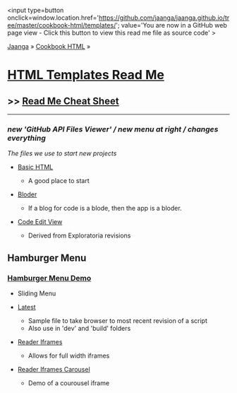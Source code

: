 <span style=display:none; >[You are now in a GitHub source code view - click this link to view Read Me file as a web page]( http://jaanga.github.io/cookbook-html/templates/index.html "View file as a web page." ) </span>
<input type=button onclick=window.location.href='https://github.com/jaanga/jaanga.github.io/tree/master/cookbook-html/templates/'; 
value='You are now in a GitHub web page view - Click this button to view this read me file as source code' >

[Jaanga]( http://jaanga.github.io ) » [Cookbook HTML]( http://jaanga.github.io/cookbook-html/  ) »

[HTML Templates Read Me]( index.html )
===

## >> [Read Me Cheat Sheet]( http://jaanga.github.io/documents/jaanga-practice-notes/index.html#markdown-cheat-sheet.md )

***

### _new 'GitHub API Files Viewer' / new menu at right / changes everything_

_The files we use to start new projects_

* [Basic HTML]( http://jaanga.github.io/cookbook-html/templates/basic-html/ )
	* A good place to start

* [Bloder]( http://jaanga.github.io/cookbook-html/templates/bloder/ )
	* If a blog for code is a blode, then the app is a bloder.

* [Code Edit View]( http://jaanga.github.io/cookbook-html/templates/code-edit-view/ )
	* Derived from Exploratoria revisions

## Hamburger Menu

### [Hamburger Menu Demo]( http://jaanga.github.io/cookbook-html/templates/hamburger-menu/ )

* Sliding Menu


* [Latest]( http://jaanga.github.io/cookbook-html/templates/latest/ )
	* Sample file to take browser to most recent revision of a script
	* Also use in 'dev' and 'build' folders

* [Reader Iframes]( http://jaanga.github.io/cookbook-html/templates/reader-iframes/ )
	* Allows for full width iframes

* [Reader Iframes Carousel]( http://jaanga.github.io/cookbook-html/templates/reader-iframes-carousel/ )
	* Demo of a courousel iframe

